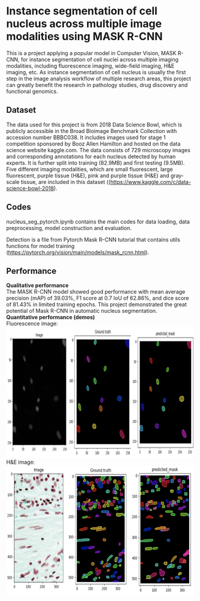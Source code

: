 # Instance segmentation of cell nucleus across multiple image modalities using MASK R-CNN
This is a project applying a popular model in Computer Vision, MASK R-CNN, for instance segmentation of cell nuclei across multiple imaging modalities, including fluorescence imaging, wide-field imaging, H&E imaging, etc. As instance segmentation of cell nucleus is usually the first step in the image analysis workflow of multiple research areas, this project can greatly benefit the research in pathology studies, drug discovery and functional genomics.

## Dataset
The data used for this project is from 2018 Data Science Bowl, which is publicly accessible in the Broad Bioimage Benchmark Collection with accession number BBBC038. It includes images used for stage 1 competition sponsored by Booz Allen Hamilton and hosted on the data science website kaggle.com. The data consists of 729 microscopy images and corresponding annotations for each nucleus detected by human experts. It is further split into training (82.9MB) and first testing (9.5MB). Five different imaging modalities, which are small fluorescent, large fluorescent, purple tissue (H&E), pink and purple tissue (H&E) and gray-scale tissue, are included in this dataset ((https://www.kaggle.com/c/data-science-bowl-2018). 

## Codes
nucleus_seg_pytorch.ipynb contains the main codes for data loading, data preprocessing, model construction and evaluation.

Detection is a file from Pytorch Mask R-CNN tutorial that contains utils functions for model training (https://pytorch.org/vision/main/models/mask_rcnn.html).

## Performance
**Qualitative performance** <br> 
The MASK R-CNN model showed good performance with mean average precision (mAP) of 39.03%, F1 score at 0.7 IoU of 62.86%, and dice score of 81.43% in limited training epochs. This project demonstrated the great potential of Mask R-CNN in automatic nucleus segmentation.<br>
**Quantitative performance (demos)** <br>
Fluorescence image:
<img src="./fluorescence_instanceSeg.png" alt="alt text" width="1000" height="350">
H&E image:
<img src="./h&e_instanceSeg.png" alt="alt text" width="1000" height="350">


